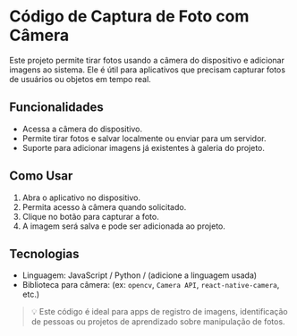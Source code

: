 # Código de Captura de Foto com Câmera

Este projeto permite tirar fotos usando a câmera do dispositivo e adicionar imagens ao sistema. Ele é útil para aplicativos que precisam capturar fotos de usuários ou objetos em tempo real.  

## Funcionalidades

- Acessa a câmera do dispositivo.  
- Permite tirar fotos e salvar localmente ou enviar para um servidor.  
- Suporte para adicionar imagens já existentes à galeria do projeto.  

## Como Usar

1. Abra o aplicativo no dispositivo.  
2. Permita acesso à câmera quando solicitado.  
3. Clique no botão para capturar a foto.  
4. A imagem será salva e pode ser adicionada ao projeto.  

## Tecnologias

- Linguagem: JavaScript / Python / (adicione a linguagem usada)  
- Biblioteca para câmera: (ex: `opencv`, `Camera API`, `react-native-camera`, etc.)  

> 💡 Este código é ideal para apps de registro de imagens, identificação de pessoas ou projetos de aprendizado sobre manipulação de fotos.
